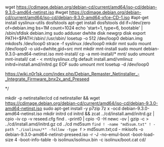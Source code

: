 wget https://cdimage.debian.org/debian-cd/current/amd64/iso-cd/debian-9.3.0-amd64-netinst.iso
#wget https://cdimage.debian.org/debian-cd/current/amd64/iso-cd/debian-9.3.0-amd64-xfce-CD-1.iso
#apt-get install syslinux-utils dosfstools
apt-get install dosfstools
dd if=/dev/zero of=debian.img bs=1M count=1024
echo 'start=1, type=6, bootable' | /sbin/sfdisk debian.img
sudo adduser dwhite disk
newgrp disk
export PATH=$PATH:/sbin/:/usr/sbin/
losetup -o 512 /dev/loop0 debian.img
mkdosfs /dev/loop0
strace -f syslinux /dev/loop0
mkdir mnt
sudo mount /dev/loop0 -o uid=dwhite,gid=src mnt
mkdir mnt-install
sudo mount debian-9.3.0-amd64-netinst.iso mnt-install/
cp -a mnt-install/* mnt/
sudo umount mnt-install/
cat - <<EOF > mnt/syslinux.cfg
default install.amd/vmlinuz initrd=install.amd/initrd.gz
EOF
sudo umount mnt
losetup -d /dev/loop0

https://wiki.n0r1sk.com/index.php/Debian_Remaster_Netinstaller_-_Integrate_Firmware_bnx2x_and_Preseed

*/

mkdir -p netinstaller/cd
cd netinstaller && wget https://cdimage.debian.org/debian-cd/current/amd64/iso-cd/debian-9.3.0-amd64-netinst.iso
sudo apt-get install -y p7zip
7z x -ocd debian-9.3.0-amd64-netinst.iso
mkdir initrd
cd initrd && zcat ../cd/install.amd/initrd.gz | cpio -iv
cp -v <yourpreseedfile> reseed.cfg
find . -print0 | cpio -0 -H newc -ov | gzip -c > ../cd/install.amd/initrd.gz
cd ../cd
md5sum `find ! -name "md5sum.txt" ! -path "./isolinux/*" -follow -type f` > md5sum.txt;cd -
mkisofs -o debian-9.3.0-amd64-netinst-preseed.iso -r -J -no-emul-boot -boot-load-size 4 -boot-info-table -b isolinux/isolinux.bin -c isolinux/boot.cat cd/

